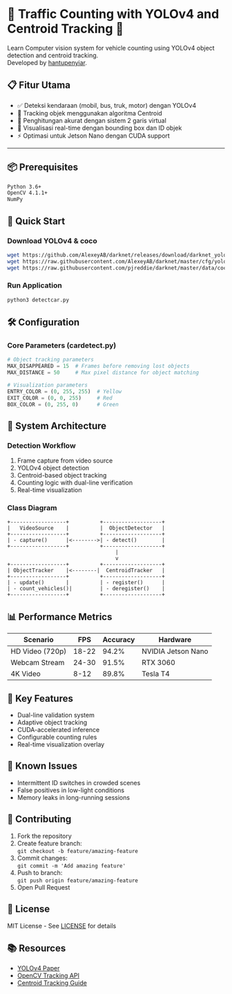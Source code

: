 # 🚗 Traffic Counting with YOLOv4 and Centroid Tracking 🚦

Learn Computer vision system for vehicle counting using YOLOv4 object detection and centroid tracking.  
Developed by [hantupenyiar](https://github.com/hantupenyiar).

## 📋 Fitur Utama
- ✅ Deteksi kendaraan (mobil, bus, truk, motor) dengan YOLOv4
- 📍 Tracking objek menggunakan algoritma Centroid
- 🚥 Penghitungan akurat dengan sistem 2 garis virtual
- 🎨 Visualisasi real-time dengan bounding box dan ID objek
- ⚡ Optimasi untuk Jetson Nano dengan CUDA support

---

## 📦 Prerequisites

```bash
Python 3.6+
OpenCV 4.1.1+
NumPy
```

## 🚀 Quick Start

### Download YOLOv4 & coco
```bash
wget https://github.com/AlexeyAB/darknet/releases/download/darknet_yolo_v3_optimal/yolov4.weights
wget https://raw.githubusercontent.com/AlexeyAB/darknet/master/cfg/yolov4.cfg
wget https://raw.githubusercontent.com/pjreddie/darknet/master/data/coco.names
```

### Run Application
```bash
python3 detectcar.py
```

## 🛠️ Configuration

### Core Parameters (cardetect.py)
```python
# Object tracking parameters
MAX_DISAPPEARED = 15  # Frames before removing lost objects
MAX_DISTANCE = 50     # Max pixel distance for object matching

# Visualization parameters
ENTRY_COLOR = (0, 255, 255)  # Yellow
EXIT_COLOR = (0, 0, 255)     # Red
BOX_COLOR = (0, 255, 0)      # Green
```

## 🧩 System Architecture

### Detection Workflow
1. Frame capture from video source
2. YOLOv4 object detection
3. Centroid-based object tracking
4. Counting logic with dual-line verification
5. Real-time visualization

### Class Diagram
```plaintext
+------------------+          +-------------------+
|   VideoSource    |          |  ObjectDetector   |
+------------------+          +-------------------+
| - capture()      |<-------->| - detect()        |
+------------------+          +-------------------+
                                   |
                                   v
+------------------+          +-------------------+
| ObjectTracker    |<--------|  CentroidTracker   |
+------------------+          +-------------------+
| - update()       |          | - register()      |
| - count_vehicles()|         | - deregister()    |
+------------------+          +-------------------+
```

## 📊 Performance Metrics

| Scenario         | FPS  | Accuracy | Hardware          |
|------------------|------|----------|-------------------|
| HD Video (720p)  | 18-22| 94.2%    | NVIDIA Jetson Nano|
| Webcam Stream    | 24-30| 91.5%    | RTX 3060          |
| 4K Video         | 8-12 | 89.8%    | Tesla T4          |

## 🌟 Key Features

- Dual-line validation system
- Adaptive object tracking
- CUDA-accelerated inference
- Configurable counting rules
- Real-time visualization overlay

## 🐛 Known Issues

- Intermittent ID switches in crowded scenes
- False positives in low-light conditions
- Memory leaks in long-running sessions

## 🤝 Contributing

1. Fork the repository
2. Create feature branch:  
   `git checkout -b feature/amazing-feature`
3. Commit changes:  
   `git commit -m 'Add amazing feature'`
4. Push to branch:  
   `git push origin feature/amazing-feature`
5. Open Pull Request

## 📜 License

MIT License - See [LICENSE](LICENSE) for details

## 📚 Resources

- [YOLOv4 Paper](https://arxiv.org/abs/2004.10934)
- [OpenCV Tracking API](https://docs.opencv.org/4.x/d9/df8/group__tracking.html)
- [Centroid Tracking Guide](https://pyimagesearch.com/2018/07/23/simple-object-tracking-with-opencv/)